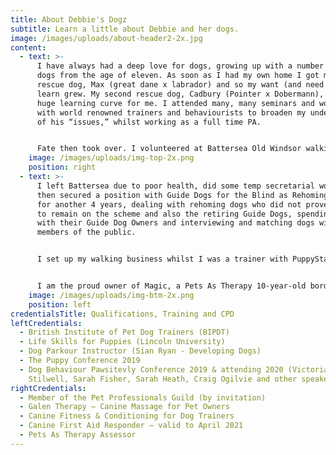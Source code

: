 ```yaml
---
title: About Debbie's Dogz
subtitle: Learn a little about Debbie and her dogs.
image: /images/uploads/about-header2-2x.jpg
content:
  - text: >-
      I have always had a deep love for dogs, growing up with a number of rescue
      dogs from the age of eleven. As soon as I had my own home I got my first
      rescue dog, Max (great dane x labrador) and so my want (and need!) to
      learn grew. My second rescue dog, Cadbury (Pointer x Dobermann), was a
      huge learning curve for me. I attended many, many seminars and workshops
      with world renowned trainers and behaviourists to broaden my understanding
      of his “issues,” whilst working as a full time PA.


      Fate then took over. I volunteered at Battersea Old Windsor walking the dogs at weekends, and by chance a temporary role to help out Home Visiting evenings and weekends became available, to chat to members of the public who were interested in rehoming a dog, advising them on settling in and working with their dog to build a happy lifetime partnership (I also rehomed my third rescue dog Henry (German Shepherd Cross). After a period of time, I was then offered the role on a full time permanent basis. I gave up my PA job and jumped head first into the amazing world of rescue, rehoming, training, assessing and behaviour with the best known rescue in the UK – Battersea Dogs and Cats Home. I spent 5 very happy years there, including a promotion to Rehoming Officer based at the main London site.
    image: /images/uploads/img-top-2x.png
    position: right
  - text: >-
      I left Battersea due to poor health, did some temp secretarial work and
      then secured a position with Guide Dogs for the Blind as Rehoming Officer
      for another 4 years, dealing with rehoming dogs who did not prove suitable
      to remain on the scheme and also the retiring Guide Dogs, spending time
      with their Guide Dog Owners and interviewing and matching dogs with
      members of the public.


      I set up my walking business whilst I was a trainer with PuppyStars and also took the decision to break away and do training on my own. I have run classes but now concentrate on working with dogs and their owners on a one-to-one basis.


      I am the proud owner of Magic, a Pets As Therapy 10-year-old border collie (rescued at approximately 1 year old) and Mo, a 5-year-old Mini-Smooth Dachshund (rehomed to me at 3 years old) – who are my assessors of any new dogs joining our crew. My three cats – Peaches, Poppy and Dog – are the masters of teaching acceptable dog behaviour in their home when boarding with us!
    image: /images/uploads/img-btm-2x.png
    position: left
credentialsTitle: Qualifications, Training and CPD
leftCredentials:
  - British Institute of Pet Dog Trainers (BIPDT)
  - Life Skills for Puppies (Lincoln University)
  - Dog Parkour Instructor (Sian Ryan - Developing Dogs)
  - The Puppy Conference 2019
  - Dog Behaviour Pawsitevly Conference 2019 & attending 2020 (Victoria
    Stilwell, Sarah Fisher, Sarah Heath, Craig Ogilvie and other speakers)
rightCredentials:
  - Member of the Pet Professionals Guild (by invitation)
  - Galen Therapy – Canine Massage for Pet Owners
  - Canine Fitness & Conditioning for Dog Trainers
  - Canine First Aid Responder – valid to April 2021
  - Pets As Therapy Assessor
---
```

